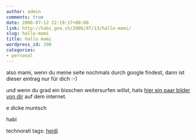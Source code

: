 ```yaml
---
author: admin
comments: true
date: 2006-07-12 22:19:17+00:00
link: http://habi.gna.ch/2006/07/13/hallo-mami/
slug: hallo-mami
title: hallo mami
wordpress_id: 200
categories:
- personal
---
```



also mami, wenn du meine seite nochmals durch google findest, dann ist dieser eintrag nur für dich :-)
  
und wenn du grad ein bisschen weitersurfen willst, hats [hier ein paar bilder von dir](http://flickr.com/photos/habi/tags/heidi/) auf dem internet.
  
e dicke muntsch
  
habi





technorati tags: [heidi](http://www.technorati.com/tag/heidi)
